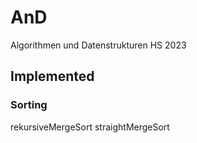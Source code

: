 # AnD
Algorithmen und Datenstrukturen HS 2023

## Implemented
### Sorting
rekursiveMergeSort
straightMergeSort
